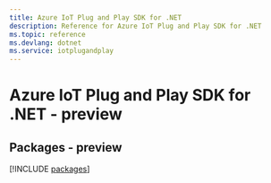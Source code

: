 ```yaml
---
title: Azure IoT Plug and Play SDK for .NET
description: Reference for Azure IoT Plug and Play SDK for .NET
ms.topic: reference
ms.devlang: dotnet
ms.service: iotplugandplay
---
```

# Azure IoT Plug and Play SDK for .NET - preview
## Packages - preview
[!INCLUDE [packages](iot-plug-and-play-index.md)]

